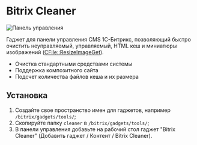 Bitrix Cleaner
==============

![Панель управления](https://raw.github.com/creadome/bitrixcleaner/master/cleaner.png)

Гаджет для панели управления CMS 1С-Битрикс, позволяющий быстро очистить неуправляемый, управляемый, HTML кеш и миниатюры изображений ([CFile::ResizeImageGet](http://dev.1c-bitrix.ru/api_help/main/reference/cfile/resizeimageget.php)).

* Очистка стандартными средствами системы
* Поддержка композитного сайта
* Подсчет количества файлов кеша и их размера

Установка
---------

1. Создайте свое пространство имен для гаджетов, например `/bitrix/gadgets/tools/`;
2. Скопируйте папку `cleaner` в `/bitrix/gadgets/tools/`;
3. В панели управления добавьте на рабочий стол гаджет "Bitrix Cleaner" (Добавить гаджет / Контент / Bitrix Cleaner).
